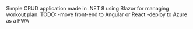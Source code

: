 Simple CRUD application made in .NET 8 using Blazor for managing workout plan.
TODO: 
-move front-end to Angular or React
-deploy to Azure as a PWA
